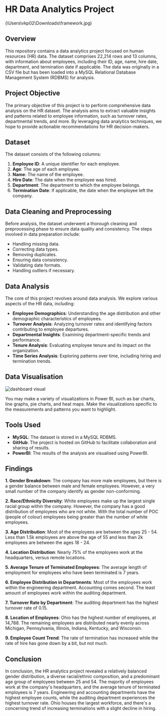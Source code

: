# HR Data Analytics Project

(\Users\vkp02\Downloads\framework.jpg)

## Overview

This repository contains a data analytics project focused on human resources (HR) data. The dataset comprises 22,214 rows and 13 columns, with information about employees, including their ID, age, name, hire date, department, and termination date if applicable. The data was originally in a CSV file but has been loaded into a MySQL Relational Database Management System (RDBMS) for analysis.

## Project Objective

The primary objective of this project is to perform comprehensive data analysis on the HR dataset. The analysis aims to extract valuable insights and patterns related to employee information, such as turnover rates, departmental trends, and more. By leveraging data analytics techniques, we hope to provide actionable recommendations for HR decision-makers.

## Dataset

The dataset consists of the following columns:

1. **Employee ID**: A unique identifier for each employee.
2. **Age**: The age of each employee.
3. **Name**: The name of the employee.
4. **Hire Date**: The date when the employee was hired.
5. **Department**: The department to which the employee belongs.
6. **Termination Date**: If applicable, the date when the employee left the company.

## Data Cleaning and Preprocessing

Before analysis, the dataset underwent a thorough cleaning and preprocessing phase to ensure data quality and consistency. The steps involved in data preparation include:

- Handling missing data.
- Correcting data types.
- Removing duplicates.
- Ensuring data consistency.
- Validating date formats.
- Handling outliers if necessary.

## Data Analysis

The core of this project revolves around data analysis. We explore various aspects of the HR data, including:

- **Employee Demographics**: Understanding the age distribution and other demographic characteristics of employees.
- **Turnover Analysis**: Analyzing turnover rates and identifying factors contributing to employee departures.
- **Departmental Insights**: Examining department-specific trends and performance.
- **Tenure Analysis**: Evaluating employee tenure and its impact on the organization.
- **Time Series Analysis**: Exploring patterns over time, including hiring and termination trends.

## Data Visualisation

![dashboard visual](images/dashboard.png)

You may make a variety of visualizations in Power BI, such as bar charts, line graphs, pie charts, and heat maps. Make the visualizations specific to the measurements and patterns you want to highlight.

## Tools Used

- **MySQL**: The dataset is stored in a MySQL RDBMS.
- **GitHub**: The project is hosted on GitHub to facilitate collaboration and sharing of results.
- **PowerBI**: The results of the analysis are visualised using PowerBI.

## Findings

**1. Gender Breakdown**: The company has more male employees, but there is a gender balance between male and female employees. However, a very small number of the company identify as gender non-conforming.

**2. Race/Ethnicity Diversity**: White employees make up the largest single racial group within the company. However, the company has a good distribution of employees who are not white. With the total number of POC (people of colour) employees being greater than the number of white employees.

**3. Age Distribution**: Most of the employees are between the ages 25 - 54. Less than 1.5k employees are above the age of 55 and less than 2k employees are between the ages 18 - 24.

**4. Location Distribution**: Nearly 75% of the employees work at the headquarters, versus remote locations.

**5. Average Tenure of Terminated Employees**: The average length of employment for employees who have been terminated is 7 years.

**6. Employee Distribution in Departments**: Most of the employees work within the engineering department. Accounting comes second. The least amount of employees work within the auditing department.

**7. Turnover Rate by Department**: The auditing department has the highest turnover rate of 0.15.

**8. Location of Employees**: Ohio has the highest number of employees, at 14,788. The remaining employees are distributed nearly evenly across Michigan, Pennsylvania, Illinois, Indiana, Kentucky, and Wisconsin.

**9. Employee Count Trend**: The rate of termination has increased while the rate of hire has gone down by a bit, but not much. 

## Conclusion

In conclusion, the HR analytics project revealed a relatively balanced gender distribution, a diverse racial/ethnic composition, and a predominant age group of employees between 25 and 54. The majority of employees work at the company's headquarters, and the average tenure of terminated employees is 7 years. Engineering and accounting departments have the highest employee counts, while the auditing department experiences the highest turnover rate. Ohio houses the largest workforce, and there's a concerning trend of increasing terminations with a slight decline in hiring.
